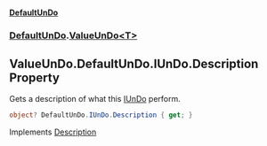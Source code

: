 #### [DefaultUnDo](DefaultUnDo.md 'DefaultUnDo')
### [DefaultUnDo](DefaultUnDo.md#DefaultUnDo 'DefaultUnDo').[ValueUnDo&lt;T&gt;](ValueUnDo_T_.md 'DefaultUnDo.ValueUnDo<T>')

## ValueUnDo<T>.DefaultUnDo.IUnDo.Description Property

Gets a description of what this [IUnDo](IUnDo.md 'DefaultUnDo.IUnDo') perform.

```csharp
object? DefaultUnDo.IUnDo.Description { get; }
```

Implements [Description](IUnDo.Description.md 'DefaultUnDo.IUnDo.Description')